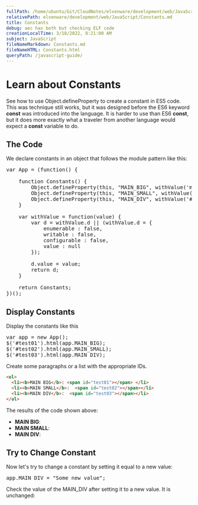 ```yaml
---
fullPath: /home/ubuntu/Git/CloudNotes/elvenware/development/web/JavaScript/Constants.md
relativePath: elvenware/development/web/JavaScript/Constants.md
title: Constants
debug: aec has both but checking ELF code
creationLocalTime: 3/18/2022, 8:21:00 AM
subject: JavaScript
fileNameMarkdown: Constants.md
fileNameHTML: Constants.html
queryPath: /javascript-guide/
---
```


<!-- toc -->
<!-- tocstop -->


# Learn about Constants

See how to use Object.defineProperty to create a constant in ES5 code. This was technique still works, but it was designed before the ES6 keyword **const** was introduced into the language. It is harder to use than ES6 **const**, but it does more exactly what a traveler from another language would expect a **const** variable to do.

## The Code

We declare constants in an object that follows the module pattern like this:

<pre>var App = (function() {

	function Constants() {
		Object.defineProperty(this, "MAIN_BIG", withValue('mainBig'));
		Object.defineProperty(this, "MAIN_SMALL", withValue('mainSmall'));
		Object.defineProperty(this, "MAIN_DIV", withValue('#main'));
	}

	var withValue = function(value) {
		var d = withValue.d || (withValue.d = {
			enumerable : false,
			writable : false,
			configurable : false,
			value : null
		});

		d.value = value;
		return d;
	}

	return Constants;
})();</pre>

## Display Constants

Display the constants like this

<pre>var app = new App();
$('#test01').html(app.MAIN_BIG);
$('#test02').html(app.MAIN_SMALL);
$('#test03').html(app.MAIN_DIV);</pre>

Create some paragraphs or a list with the appropriate IDs.

```HTML
<ul>
  <li><b>MAIN BIG</b>: <span id="test01"></span> </li>
  <li><b>MAIN SMALL</b>:  <span id="test02"></span></li>
  <li><b>MAIN DIV</b>:  <span id="test03"></span></li>
</ul>
```

The results of the code shown above:

<ul>
  <li><b>MAIN BIG</b>: <span id="test01"></span> </li>
  <li><b>MAIN SMALL</b>:  <span id="test02"></span></li>
  <li><b>MAIN DIV</b>:  <span id="test03"></span></li>
</ul>

## Try to Change Constant

Now let's try to change a constant by setting it equal to a new value:

<pre>app.MAIN_DIV = "Some new value";</pre>

Check the value of the MAIN_DIV after setting it to a new value. It is unchanged:

<script>
var App = (function() {

	function Constants() {
		Object.defineProperty(this, "MAIN_BIG", withValue('mainBig'));
		Object.defineProperty(this, "MAIN_SMALL", withValue('mainSmall'));
		Object.defineProperty(this, "MAIN_DIV", withValue('#main'));
	}

	var withValue = function(value) {
		var d = withValue.d || (withValue.d = {
			enumerable : false,
			writable : false,
			configurable : false,
			value : null
		});

		d.value = value;
		return d;
	}

	return Constants;
})();


var app = new App();
$('#test01').html(app.MAIN_BIG);
$('#test02').html(app.MAIN_SMALL);
$('#test03').html(app.MAIN_DIV);
app.MAIN_DIV = 'Bar';
$('#test04').html(app.MAIN_DIV);

</script>
